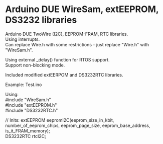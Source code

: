 # Arduino DUE WireSam, extEEPROM, DS3232 libraries

Arduino DUE TwoWire (I2C), EEPROM-FRAM, RTC libraries.<br>
Using interrupts.<br>
Can replace Wire.h with some restrictions - just replace "Wire.h" with "WireSam.h".<br>

Using external _delay() function for RTOS support.<br>
Support non-blocking mode.<br>

Included modified extEERPOM and DS3232RTC libraries.

Example: Test.ino

Using:<br>
#include "WireSam.h"<br>
#include "extEEPROM.h"<br>
#include "DS3232RTC.h"<br>

// Inits:
extEEPROM eepromI2C(eeprom_size_in_kbit, number_of_eeprom_chips, eeprom_page_size, eeprom_base_address, is_it_FRAM_memory);<br>
DS3232RTC rtcI2C;<br>


